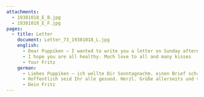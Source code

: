 ```yaml
---
attachments:
  - 19381018_E_B.jpg
  - 19381018_E_F.jpg
pages:
  - title: Letter
    document: Letter_73_19381018_L.jpg
    english:
      - Dear Puppiken – I wanted to write you a letter on Sunday afternoon. Unfortunately, I was unable to because of my visit with the Leibholzs. That’s why I will only write a few lines to send you the enclosed card via the Queen Mary, which sails tomorrow. It is the same card that was lost. You now have everything you need. Send the enclosed card to Walther. He should set up a new appointment for you. I hope that you will now have success. I will write more these days [and send it with] the Europa, which sails on October 21.
      - I hope you are all healthy. Much love to all and many kisses
      - Your Fritz
    german:
      - Liebes Puppiken – ich wollte Dir Sonntagnachm. einen Brief schreiben. Leider bin ich durch Besuch bei Leibholz verhindert worden. Ich schreibe Dir deshalb nur ein paar Reihen, um Dir die beiliegende Karte mit der „Queen Mary“, die morgen segelt, zu senden. Es ist dieselbe Karte, die verloren gegangen ist. Du hast nun sämtliche Sachen zusammen. Schicke die beiliegende Karte an Walther. Er soll für Dich einen neuen Termin ausmachen. Ich hoffe, dass Du nun Erfolg haben wirst. Ich schreibe dieser Tage mehr mit der Europa, die am 21.10. segelt.
      - Hoffentlich seid Ihr alle gesund. Herzl. Grüße allerseits und viele Küsse
      - Dein Fritz
---
```

  